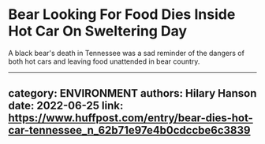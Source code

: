 # Bear Looking For Food Dies Inside Hot Car On Sweltering Day

A black bear's death in Tennessee was a sad reminder of the dangers of both hot cars and leaving food unattended in bear country.

---
category: ENVIRONMENT
authors: Hilary Hanson
date: 2022-06-25
link: https://www.huffpost.com/entry/bear-dies-hot-car-tennessee_n_62b71e97e4b0cdccbe6c3839
---
